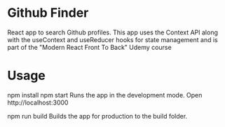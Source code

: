 # Github Finder
React app to search Github profiles. This app uses the Context API along with the useContext and useReducer hooks for state management and is part of the "Modern React Front To Back" Udemy course

# Usage
npm install
npm start
Runs the app in the development mode.
Open http://localhost:3000

npm run build
Builds the app for production to the build folder.

